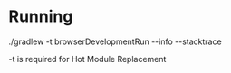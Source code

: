 # Running

./gradlew -t browserDevelopmentRun --info --stacktrace

-t is required for Hot Module Replacement
